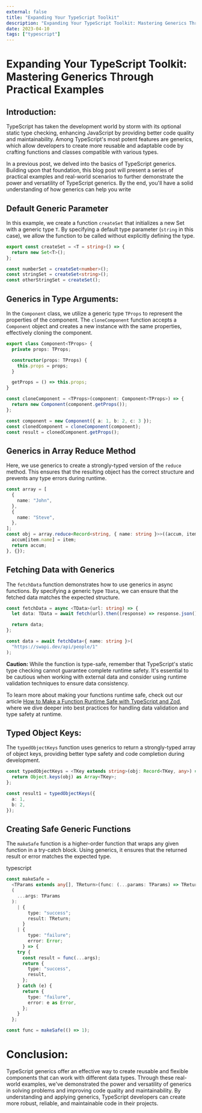 ```yaml
---
external: false
title: "Expanding Your TypeScript Toolkit"
description: "Expanding Your TypeScript Toolkit: Mastering Generics Through Practical Examples"
date: 2023-04-10
tags: ["typescript"]
---
```


# Expanding Your TypeScript Toolkit: Mastering Generics Through Practical Examples

## Introduction:

TypeScript has taken the development world by storm with its optional static type checking, enhancing JavaScript by providing better code quality and maintainability. Among TypeScript's most potent features are generics, which allow developers to create more reusable and adaptable code by crafting functions and classes compatible with various types.

In a previous post, we delved into the basics of TypeScript generics. Building upon that foundation, this blog post will present a series of practical examples and real-world scenarios to further demonstrate the power and versatility of TypeScript generics. By the end, you'll have a solid understanding of how generics can help you write

## Default Generic Parameter

In this example, we create a function `createSet` that initializes a new Set with a generic type `T`. By specifying a default type parameter (`string` in this case), we allow the function to be called without explicitly defining the type.

```typescript
export const createSet = <T = string>() => {
  return new Set<T>();
};

const numberSet = createSet<number>();
const stringSet = createSet<string>();
const otherStringSet = createSet();
```

## Generics in Type Arguments:

In the `Component` class, we utilize a generic type `TProps` to represent the properties of the component. The `cloneComponent` function accepts a `Component` object and creates a new instance with the same properties, effectively cloning the component.

```typescript
export class Component<TProps> {
  private props: TProps;

  constructor(props: TProps) {
    this.props = props;
  }

  getProps = () => this.props;
}

const cloneComponent = <TProps>(component: Component<TProps>) => {
  return new Component(component.getProps());
};

const component = new Component({ a: 1, b: 2, c: 3 });
const clonedComponent = cloneComponent(component);
const result = clonedComponent.getProps();
```

## Generics in Array Reduce Method

Here, we use generics to create a strongly-typed version of the `reduce` method. This ensures that the resulting object has the correct structure and prevents any type errors during runtime.

```typescript
const array = [
  {
    name: "John",
  },
  {
    name: "Steve",
  },
];
const obj = array.reduce<Record<string, { name: string }>>((accum, item) => {
  accum[item.name] = item;
  return accum;
}, {});
```

## Fetching Data with Generics

The `fetchData` function demonstrates how to use generics in async functions. By specifying a generic type `TData`, we can ensure that the fetched data matches the expected structure.

```typescript
const fetchData = async <TData>(url: string) => {
  let data: TData = await fetch(url).then((response) => response.json());

  return data;
};

const data = await fetchData<{ name: string }>(
  "https://swapi.dev/api/people/1"
);
```

**Caution:** While the function is type-safe, remember that TypeScript's static type checking cannot guarantee complete runtime safety. It's essential to be cautious when working with external data and consider using runtime validation techniques to ensure data consistency.

To learn more about making your functions runtime safe, check out our article [How to Make a Function Runtime Safe with TypeScript and Zod](your-article-link), where we dive deeper into best practices for handling data validation and type safety at runtime.

## Typed Object Keys:

The `typedObjectKeys` function uses generics to return a strongly-typed array of object keys, providing better type safety and code completion during development.

```typescript
const typedObjectKeys = <TKey extends string>(obj: Record<TKey, any>) => {
  return Object.keys(obj) as Array<TKey>;
};

const result1 = typedObjectKeys({
  a: 1,
  b: 2,
});
```

## Creating Safe Generic Functions

The `makeSafe` function is a higher-order function that wraps any given function in a try-catch block. Using generics, it ensures that the returned result or error matches the expected type.

typescript

```typescript
const makeSafe =
  <TParams extends any[], TReturn>(func: (...params: TParams) => TReturn) =>
  (
    ...args: TParams
  ):
    | {
        type: "success";
        result: TReturn;
      }
    | {
        type: "failure";
        error: Error;
      } => {
    try {
      const result = func(...args);
      return {
        type: "success",
        result,
      };
    } catch (e) {
      return {
        type: "failure",
        error: e as Error,
      };
    }
  };

const func = makeSafe(() => 1);
```

# Conclusion:

TypeScript generics offer an effective way to create reusable and flexible components that can work with different data types. Through these real-world examples, we've demonstrated the power and versatility of generics in solving problems and improving code quality and maintainability. By understanding and applying generics, TypeScript developers can create more robust, reliable, and maintainable code in their projects.
